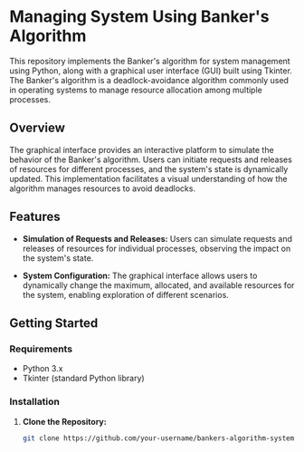 # Managing System Using Banker's Algorithm

This repository implements the Banker's algorithm for system management using Python, along with a graphical user interface (GUI) built using Tkinter. The Banker's algorithm is a deadlock-avoidance algorithm commonly used in operating systems to manage resource allocation among multiple processes.

## Overview

The graphical interface provides an interactive platform to simulate the behavior of the Banker's algorithm. Users can initiate requests and releases of resources for different processes, and the system's state is dynamically updated. This implementation facilitates a visual understanding of how the algorithm manages resources to avoid deadlocks.

## Features

- **Simulation of Requests and Releases:** Users can simulate requests and releases of resources for individual processes, observing the impact on the system's state.

- **System Configuration:** The graphical interface allows users to dynamically change the maximum, allocated, and available resources for the system, enabling exploration of different scenarios.

## Getting Started

### Requirements

- Python 3.x
- Tkinter (standard Python library)

### Installation

1. **Clone the Repository:**
   ```bash
   git clone https://github.com/your-username/bankers-algorithm-system-management.git
```
